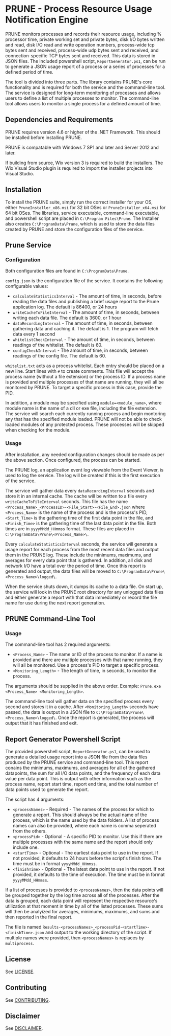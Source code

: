 # PRUNE - Process Resource Usage Notification Engine

PRUNE monitors processes and records their resource usage, including % processor time,
private working set and private bytes, disk I/O bytes written and read, disk I/O read and write 
operation numbers, process-wide tcp bytes sent and received, process-wide udp bytes sent and received, 
and connection-specific TCP bytes sent and received. This data is stored in JSON files. The included 
powershell script, `ReportGenerator.ps1`, can be run to generate a JSON usage report of a process or 
a series of processes for a defined period of time.

The tool is divided into three parts. The library contains PRUNE's core functionality 
and is required for both the service and the command-line tool. The service is designed for long-term 
monitoring of processes and allows users to define a list of multiple processes to monitor. The 
command-line tool allows users to monitor a single process for a defined amount of time. 

## Dependencies and Requirements

PRUNE requires version 4.6 or higher of the .NET Framework. This should be installed 
before installing PRUNE.

PRUNE is compatable with Windows 7 SP1 and later and Server 2012 and later.

If building from source, Wix version 3 is required to build the installers. The Wix 
Visual Studio plugin is required to import the installer projects into Visual Studio. 

## Installation

To install the PRUNE suite, simply run the correct installer for your OS, either 
`PruneInstaller_x86.msi` for 32 bit OSes or `PruneInstaller_x64.msi` 
for 64 bit OSes. The libraries, service executable, command-line executable, and powershell 
script are placed in `C:\Program Files\Prune`. The Installer also creates 
`C:\ProgramData\Prune`, which is used to store the data files created by PRUNE 
and store the configuration files of the service.

## Prune Service

### Configuration

Both configuration files are found in `C:\ProgramData\Prune`.

`config.json` is the configuration file of the service. It contains the following configurable values:
* `calculateStatisticsInterval` - The amount of time, in seconds, before reading the data files and publishing a brief usage report to the Prune application log. The default is 86400, or 24 hours
* `writeCacheToFileInterval` - The amount of time, in seconds, between writing each data file. The default is 3600, or 1 hour
* `dataRecordingInterval` - The amount of time, in seconds, between gathering data and caching it. The default is 1. The program will fetch data every 1 second
* `whitelistCheckInterval` - The amount of time, in seconds, between readings of the whitelist. The default is 60.
* `configCheckInterval` - The amount of time, in seconds, between readings of the config file. The default is 60.

`whitelist.txt` acts as a process whitelist. Each entry should be placed on a new line. Start lines 
with `#` to create comments. This file will accept the process name (without a file extension) or 
the process ID. If a process name is provided and multiple processes of that name are running, they 
will all be monitored by PRUNE. To target a specific process in this case, provide the PID.

In addition, a module may be specified using `module=<module_name>`, where module name is the name of 
a dll or exe file, including the file extension. The service will search each currently running process 
and begin montoring any that has the specified module loaded. PRUNE will not be able to check
loaded modules of any protected process. These processes will be skipped when checking for the module.

### Usage

After installation, any needed configuration changes should be made as per the above section. 
Once configured, the process can be started. 

The PRUNE log, an application event log viewable from the Event Viewer, is used to log 
the service. The log will be created if this is the first execution of the service. 

The service will gather data every `dataRecordingInterval` seconds and store it in an internal cache. 
The cache will be written to a file every `writeCacheToFileInterval` seconds. This file has the name 
`<Process_Name>_<ProcessID>-<File_Start>-<File_End>.json` where `<Process_Name>` is the name of the 
process and <ProcessID> is the process's PID, `<Start_Time>` is the gathering time of the first data 
point in the file, and `<Finish_Time>` is the gathering time of the last data point in the file. Both 
times are in `yyyyMMdd_HHmmss` format. These files are placed in 
`C:\ProgramData\Prune\<Process_Name>\`.

Every `calculateStatisticsInterval` seconds, the service will generate a usage report for each process 
from the most recent data files and output them in the PRUNE log. These include the 
minimums, maximums, and averages for every data point that is gathered. In addition, all disk and 
network I/O have a total over the period of time. Once this report is generated and output, the data 
files will be moved to `C:\ProgramData\Prune\<Process_Name>\logged\`.

When the service shuts down, it dumps its cache to a data file. On start up, the service will look in 
the PRUNE root directory for any unlogged data files and either generate a report with that 
data immediately or record the file name for use during the next report generation.

## PRUNE Command-Line Tool

### Usage

The command-line tool has 2 required arguments:
* `<Process_Name>` - The name or ID of the process to monitor. If a name is provided and there are multiple processes with that name running, they will all be monitored. Use a process's PID to target a specific process.
* `<Monitoring_Length>` - The length of time, in seconds, to monitor the process.

The arguments should be supplied in the above order. Example: `Prune.exe <Process_Name> <Monitoring_Length>`.

The command-line tool will gather data on the specified process every second and stores it in a cache. After 
`<Monitoring_Length>` seconds have passed, the data is output in a JSON file to 
`C:\ProgramData\Prune\<Process_Name>\logged\`. Once the report is generated, the process will output that it 
has finished and exit. 

## Report Generator Powershell Script

The provided powershell script, `ReportGenerator.ps1`, can be used to generate a detailed usage report 
into a JSON file from the data files produced by the PRUNE service and command-line tool. 
This report conains the minimums, maximums, and averages for all of the gathered datapoints, the sum 
for all I/O data points, and the frequency of each data value per data point. This is output with other 
information such as the process name, report start time, report end time, and the total number of data 
points used to generate the report. 

The script has 4 arguments:
* `<processNames>` - Required - The names of the process for which to generate a report. This should always be the actual name of the process, which is the name used by the data folders. A list of process names can also be provided, where each name is comma seperated from the others.
* `<processPid>` - Optional - A specific PID to monitor. Use this if there are multiple processes with the same name and the report should only include one.
* `<startTime>` - Optional - The earliest data point to use in the report. If not provided, it defaults to 24 hours before the script's finish time. The time must be in format `yyyyMMdd_HHmmss`.
* `<finishTime>` - Optional - The latest data point to use in the report. If not provided, it defaults to the time of execution. The time must be in format `yyyyMMdd_HHmmss`.

If a list of processes is provided to `<processNames>`, then the data points will be grouped together 
by the log time across all of the processes. After the data is grouped, each data point will represent 
the respective resource's utilization at that moment in time by all of the listed processes. These sums 
will then be analyized for averages, minimums, maximums, and sums and then reported in the final report.

The file is named `Results-<processNames>_<processPid-<startTime>-<finishTime>.json` and output to 
the working directory of the script. If multiple names were provided, then `<processNames>` is 
replaces by `multiprocess`.

## License

See [LICENSE](./LICENSE.md).

## Contributing

See [CONTRIBUTING](./CONTRIBUTING.md).

## Disclaimer

See [DISCLAIMER](./DISCLAIMER.md).
